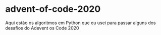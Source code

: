 # advent-of-code-2020
Aqui estão os algoritmos em Python que eu usei para passar alguns dos desafios do Adevent os Code 2020
